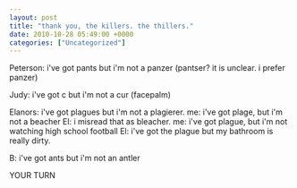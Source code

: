 ```yaml
---
layout: post
title: "thank you, the killers. the thillers."
date: 2010-10-28 05:49:00 +0000
categories: ["Uncategorized"]
---
```


Peterson: i've got pants but i'm not a panzer (pantser? it is unclear. i prefer panzer)

Judy: i've got c but i'm not a cur (facepalm)

Elanors: i've got plagues but i'm not a plagierer.
me: i've got plage, but i'm not a beacher
El: i misread that as bleacher.
me: i've got plague, but i'm not watching high school football
El: i've got the plague but my bathroom is really dirty.

B: i've got ants but i'm not an antler

YOUR TURN